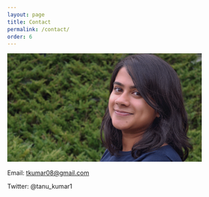 ```yaml
---
layout: page
title: Contact 
permalink: /contact/
order: 6
---
```


<img src="pic2.jpeg"  height="250">


Email: tkumar08@gmail.com

Twitter: @tanu_kumar1